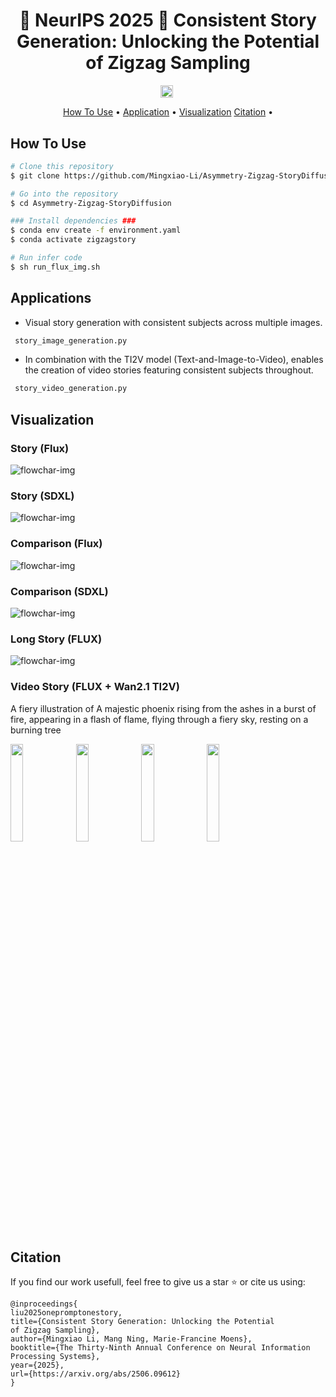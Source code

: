 <h1 align="center">
   🎉  NeurIPS 2025 🎉  Consistent Story Generation: Unlocking the Potential of Zigzag Sampling
  <br>
</h1>

<div align="center">

<!-- <a href="http://59.110.93.62:7089/" style="display: inline-block;">
    <img src="./resource/gradio.svg" alt="demo" style="height: 20px; vertical-align: middle;">
</a>&nbsp; -->
<a href="https://arxiv.org/pdf/2506.09612.pdf" style="display: inline-block;">
    <img src="https://img.shields.io/badge/arXiv%20paper-2406.06525-b31b1b.svg" alt="arXiv" style="height: 20px; vertical-align: middle;">
</a>&nbsp;
<!-- <a href="https://byliutao.github.io/1Prompt1Story.github.io/" style="display: inline-block;">
    <img src="https://img.shields.io/badge/Project_page-More_visualizations-green" alt="project page" style="height: 20px; vertical-align: middle;">
</a>&nbsp; -->
</div>
<p align="center">
  <a href="#how-to-use">How To Use</a> •
  <a href="#more application">Application</a> •
  <a href="#visualizations">Visualization</a> 
  <a href="#citation">Citation</a> •
</p>


## How To Use
```bash
# Clone this repository
$ git clone https://github.com/Mingxiao-Li/Asymmetry-Zigzag-StoryDiffusion.git

# Go into the repository
$ cd Asymmetry-Zigzag-StoryDiffusion

### Install dependencies ###
$ conda env create -f environment.yaml
$ conda activate zigzagstory

# Run infer code
$ sh run_flux_img.sh

```

## Applications 

* Visual story generation with consistent subjects across multiple images.
 ```bash 
  story_image_generation.py
 ```
* In combination with the TI2V model (Text-and-Image-to-Video), enables the creation of video stories featuring consistent subjects throughout.
 ```bash 
  story_video_generation.py
 ```

## Visualization
### Story (Flux)
![flowchar-img](images/flux_more_vis.png)

### Story (SDXL)
![flowchar-img](images/sdxl-more-vis.png)

### Comparison (Flux)
![flowchar-img](images/flux_compar1.png)

### Comparison (SDXL)
![flowchar-img](images/sdxl_compar.png)


### Long Story (FLUX)
![flowchar-img](images/long_story_1.png)

### Video Story (FLUX + Wan2.1 TI2V)

<p align="center"> 
  <p>
  A fiery illustration of A majestic phoenix rising from the ashes in a burst of fire, appearing in a flash of flame, flying through a fiery sky, resting on a burning tree
  </p>
  <img src="videos/fairy_tales_31_1.gif" width="20%" />
  <img src="videos/fairy_tales_31_2.gif" width="20%" />
  <img src="videos/fairy_tales_31_3.gif" width="20%" />
  <img src="videos/fairy_tales_31_4.gif" width="20%" />
</p>



## Citation
If you find our work usefull, feel free to give us a star ⭐ or cite us using:
```
@inproceedings{
liu2025onepromptonestory,
title={Consistent Story Generation: Unlocking the Potential
of Zigzag Sampling},
author={Mingxiao Li, Mang Ning, Marie-Francine Moens},
booktitle={The Thirty-Ninth Annual Conference on Neural Information Processing Systems},
year={2025},
url={https://arxiv.org/abs/2506.09612}
}
```
